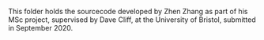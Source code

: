 This folder holds the sourcecode developed by Zhen Zhang as part of his MSc project, supervised by Dave Cliff, at the University of Bristol, submitted in September 2020.
